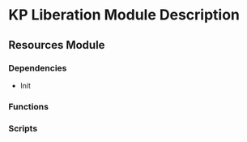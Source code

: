 # KP Liberation Module Description

## Resources Module


### Dependencies
* Init

### Functions


### Scripts

